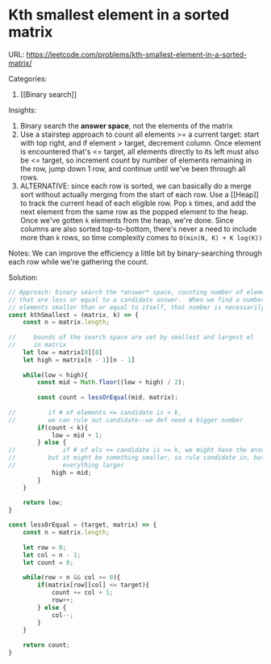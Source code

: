 # Kth smallest element in a sorted matrix

URL:  https://leetcode.com/problems/kth-smallest-element-in-a-sorted-matrix/

Categories:
1. [[Binary search]]

Insights:
1. Binary search the **answer space**, not the elements of the matrix
2. Use a stairstep approach to count all elements >= a current target:  start with top right, and if element > target, decrement column.  Once element is encountered that's <= target, all elements directly to its left must also be <= target, so increment count by number of elements remaining in the row, jump down 1 row, and continue until we've been through all rows. 
3. ALTERNATIVE: since each row is sorted, we can basically do a merge sort without actually merging from the start of each row.  Use a [[Heap]] to track the current head of each eligible row.  Pop `k` times, and add the next element from the same row as the popped element to the heap.  Once we've gotten `k` elements from the heap, we're done.  Since columns are also sorted top-to-bottom, there's never a need to include more than `k` rows, so time complexity comes to `O(min(N, K) + K log(K))` 

Notes:
We can improve the efficiency a little bit by binary-searching through each row while we're gathering the count.

Solution:
```javascript
// Approach: binary search the *answer* space, counting number of elements
// that are less or equal to a candidate answer.  When we find a number that has k - 1
// elements smaller than or equal to itself, that number is necessarily the kth element
const kthSmallest = (matrix, k) => {
    const n = matrix.length;
    
//     bounds of the search space are set by smallest and largest el
//     in matrix
    let low = matrix[0][0]
    let high = matrix[n - 1][n - 1]
    
    while(low < high){
        const mid = Math.floor((low + high) / 2);
        
        const count = lessOrEqual(mid, matrix);
        
//         if # of elements <= candidate is < k,
//         we can rule out candidate--we def need a bigger number
        if(count < k){
            low = mid + 1;
        } else {
//             if # of els <= candidate is >= k, we might have the answer,
//         but it might be something smaller, so rule candidate in, but rule out
//             everything larger
            high = mid;
        }
    }
    
    return low;
}

const lessOrEqual = (target, matrix) => {
    const n = matrix.length;
    
    let row = 0;
    let col = n - 1;
    let count = 0;
    
    while(row < n && col >= 0){
        if(matrix[row][col] <= target){
            count += col + 1;
            row++;
        } else {
            col--;
        }
    }
    
    return count;
}
```